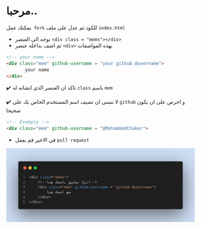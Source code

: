 # مرحبا..

يمكنك عمل``` fork```  للكود  ثم عدل على  ملف ```index.html```

* توجه الى العنصر ```<div class = "mems"></div>```
* ثم اضف بداخله عنصر ```<div>``` بهذه المواصفات 

```html
<!-- your name -->
<div class="mem" github-username = "your github @username">
       your name 
</div>
```

:heavy_check_mark: تاكد ان العنصر الذي انشاته له ```class``` باسم ```mem```

:heavy_check_mark: لا تنسى ان تضيف اسم المستخدم الخاص بك على ```github``` و احرص على ان  يكون صحيحا

```html
<!-- Exemple -->
<div class="mem" github-username = "@MohammedChaker">
```

* في الاخير قم بعمل ```pull request```

![](./images/new-mem.png)